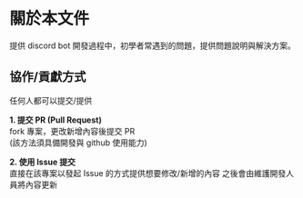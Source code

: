 # 關於本文件

提供 discord bot 開發過程中，初學者常遇到的問題，提供問題說明與解決方案。

## 協作/貢獻方式

任何人都可以提交/提供

**1. 提交 PR (Pull Request)**  
fork 專案，更改新增內容後提交 PR  
(該方法須具備開發與 github 使用能力)

**2. 使用 Issue 提交**  
直接在該專案以發起 Issue 的方式提供想要修改/新增的內容
之後會由維護開發人員將內容更新
